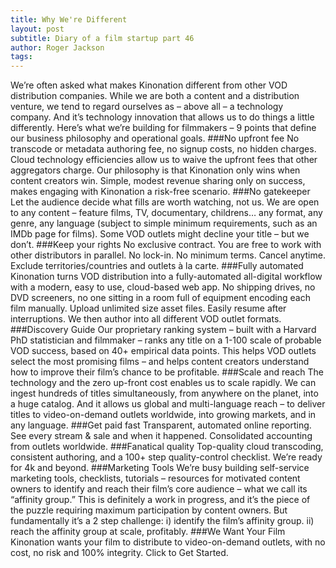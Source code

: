```yaml
---
title: Why We're Different
layout: post
subtitle: Diary of a film startup part 46
author: Roger Jackson
tags: 
---
```

We’re often asked what makes Kinonation different from other VOD distribution companies. While we are both a content and a distribution venture, we tend to regard ourselves as – above all – a technology company. And it’s technology innovation that allows us to do things a little differently. Here’s what we’re building for filmmakers – 9 points that define our business philosophy and operational goals.
###No upfront fee
No transcode or metadata authoring fee, no signup costs, no hidden charges. Cloud technology efficiencies allow us to waive the upfront fees that other aggregators charge. Our philosophy is that Kinonation only wins when content creators win. Simple, modest revenue sharing only on success, makes engaging with Kinonation a risk-free scenario.
###No gatekeeper
Let the audience decide what fills are worth watching, not us. We are open to any content – feature films, TV, documentary, childrens… any format, any genre, any language (subject to simple minimum requirements, such as an IMDb page for films). Some VOD outlets might decline your title – but we don’t.
###Keep your rights
No exclusive contract. You are free to work with other distributors in parallel. No lock-in. No minimum terms. Cancel anytime. Exclude territories/countries and outlets à la carte.
###Fully automated
Kinonation turns VOD distribution into a fully-automated all-digital workflow with a modern, easy to use, cloud-based web app. No shipping drives, no DVD screeners, no one sitting in a room full of equipment encoding each film manually. Upload unlimited size asset files. Easily resume after interruptions. We then author into all different VOD outlet formats.
###Discovery Guide
Our proprietary ranking system – built with a Harvard PhD statistician and filmmaker – ranks any title on a 1-100 scale of probable VOD success, based on 40+ empirical data points. This helps VOD outlets select the most promising films – and helps content creators understand how to improve their film’s chance to be profitable.
###Scale and reach
The technology and the zero up-front cost enables us to scale rapidly. We can ingest hundreds of titles simultaneously, from anywhere on the planet, into a huge catalog. And it allows us global and multi-language reach – to deliver titles to video-on-demand outlets worldwide, into growing markets, and in any language.
###Get paid fast
Transparent, automated online reporting. See every stream & sale and when it happened. Consolidated accounting from outlets worldwide.
###Fanatical quality
Top-quality cloud transcoding, consistent authoring, and a 100+ step quality-control checklist. We’re ready for 4k and beyond.
###Marketing Tools
We’re busy building self-service marketing tools, checklists, tutorials – resources for motivated content owners to identify and reach their film’s core audience – what we call its “affinity group.” This is definitely a work in progress, and it’s the piece of the puzzle requiring maximum participation by content owners. But fundamentally it’s a 2 step challenge: i) identify the film’s affinity group. ii) reach the affinity group at scale, profitably.
###We Want Your Film
Kinonation wants your film to distribute to video-on-demand outlets, with no cost, no risk and 100% integrity. Click to Get Started.
